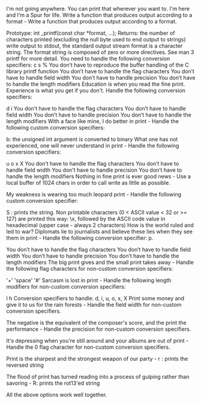 I'm not going anywhere. You can print that wherever you want to. I'm here and I'm a Spur for life. Write a function that produces output according to a format - Write a function that produces output according to a format.

Prototype: int _printf(const char *format, ...);
Returns: the number of characters printed (excluding the null byte used to end output to strings)
write output to stdout, the standard output stream
format is a character string. The format string is composed of zero or more directives. See man 3 printf for more detail. You need to handle the following conversion specifiers:
c
s
%
You don’t have to reproduce the buffer handling of the C library printf function
You don’t have to handle the flag characters
You don’t have to handle field width
You don’t have to handle precision
You don’t have to handle the length modifiers
Education is when you read the fine print. Experience is what you get if you don't. Handle the following conversion specifiers:

d
i
You don’t have to handle the flag characters
You don’t have to handle field width
You don’t have to handle precision
You don’t have to handle the length modifiers
With a face like mine, I do better in print - Handle the following custom conversion specifiers:

b: the unsigned int argument is converted to binary
What one has not experienced, one will never understand in print - Handle the following conversion specifiers:

u
o
x
X
You don’t have to handle the flag characters
You don’t have to handle field width
You don’t have to handle precision
You don’t have to handle the length modifiers
Nothing in fine print is ever good news - Use a local buffer of 1024 chars in order to call write as little as possible.

My weakness is wearing too much leopard print - Handle the following custom conversion specifier:

S : prints the string.
Non printable characters (0 < ASCII value < 32 or >= 127) are printed this way: \x, followed by the ASCII code value in hexadecimal (upper case - always 2 characters)
How is the world ruled and led to war? Diplomats lie to journalists and believe these lies when they see them in print - Handle the following conversion specifier: p.

You don’t have to handle the flag characters
You don’t have to handle field width
You don’t have to handle precision
You don’t have to handle the length modifiers
The big print gives and the small print takes away - Handle the following flag characters for non-custom conversion specifiers:

'+'
'space'
'#'
Sarcasm is lost in print - Handle the following length modifiers for non-custom conversion specifiers:

l
h Conversion specifiers to handle: d, i, u, o, x, X
Print some money and give it to us for the rain forests - Handle the field width for non-custom conversion specifiers.

The negative is the equivalent of the composer's score, and the print the performance - Handle the precision for non-custom conversion specifiers.

It's depressing when you're still around and your albums are out of print - Handle the 0 flag character for non-custom conversion specifiers.

Print is the sharpest and the strongest weapon of our party - r : prints the reversed string

The flood of print has turned reading into a process of gulping rather than savoring - R: prints the rot13'ed string

All the above options work well together.
